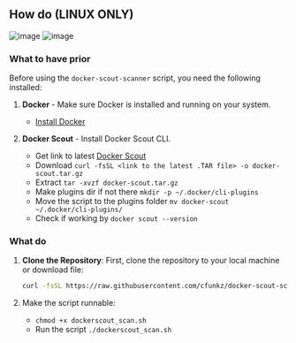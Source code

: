 ## How do (LINUX ONLY)

![image](https://github.com/user-attachments/assets/74dca4ca-6a6a-414f-b92d-8a9aee3fcaf1)
![image](https://github.com/user-attachments/assets/aeb36668-25d1-4b85-a5ad-a34f39359775)

### What to have prior
Before using the `docker-scout-scanner` script, you need the following installed:

1. **Docker** - Make sure Docker is installed and running on your system.
   - [Install Docker](https://docs.docker.com/get-docker/)

2. **Docker Scout** - Install Docker Scout CLI.
   - Get link to latest [Docker Scout](https://github.com/docker/scout-cli/releases)
   - Download ```curl -fsSL <link to the latest .TAR file> -o docker-scout.tar.gz```
   - Extract ```tar -xvzf docker-scout.tar.gz```
   - Make plugins dir if not there ```mkdir -p ~/.docker/cli-plugins```
   - Move the script to the plugins folder ```mv docker-scout ~/.docker/cli-plugins/```
   - Check if working by ```docker scout --version```

### What do

1. **Clone the Repository**:
   First, clone the repository to your local machine or download file:

   ```bash
   curl -fsSL https://raw.githubusercontent.com/cfunkz/docker-scout-scanner/main/dockerscout_scan.sh -o dockerscout_scan.sh
   
2. Make the script runnable:
   - ```chmod +x dockerscout_scan.sh```
   - Run the script ```./dockerscout_scan.sh```
